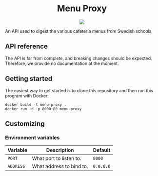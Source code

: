 <p align="center">
  <h1 align="center">Menu Proxy</h1>
</p>

<p align="center">
  <a href="https://codecov.io/gh/ThePicoNerd/menu-proxy">
    <img src="https://codecov.io/gh/ThePicoNerd/menu-proxy/branch/main/graph/badge.svg?token=rUytc5q58t"/>
  </a>
</p>

An API used to digest the various cafeteria menus from Swedish schools.

## API reference

The API is far from complete, and breaking changes should be expected. Therefore, we provide no documentation at the moment.

## Getting started

The easiest way to get started is to clone this repository and then run this program with Docker:

```
docker build -t menu-proxy .
docker run -d -p 8000:80 menu-proxy
```

## Customizing

### Environment variables

| Variable  | Description              | Default   |
| --------- | ------------------------ | --------- |
| `PORT`    | What port to listen to.  | `8000`    |
| `ADDRESS` | What address to bind to. | `0.0.0.0` |
